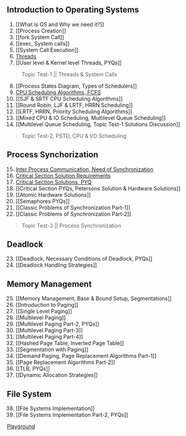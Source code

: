## Introduction to Operating Systems
1. [[What is OS and Why we need it?]]
2. [[Process Creation]]
3. [[fork System Call]]
4. [[exec, System calls]]
5. [[System Call Execution]]
6. [Threads](/Threads.md)
7. [[User level & Kernel level Threads, PYQs]]
> Topic Test-1 || Threads & System Calls

8. [[Process States Diagram, Types of Schedulers]]
9. [CPU Scheduling Algorithms, FCFS](CPU%20Scheduling%20Algorithms,%20FCFS.md)
10. [[SJF & SRTF CPU Scheduling Algorithms]]
11. [[Round Robin, LJF & LRTF, HRRN Scheduling]]
12. [[LRTF, HRRN, Priority Scheduling Algorithms]]
13. [[Mixed CPU & IO Scheduling, Multilevel Queue Scheduling]]
14. [[Multilevel Queue Scheduling, Topic Test-1 Solutions Discussion]]
> Topic Test-2, PSTD, CPU & I/O Scheduling

## Process Synchorization
15. [Inter Process Communication, Need of Synchronization](Inter%20Process%20Communication,%20Need%20of%20Synchronization.md)
16. [Critical Section Solution Requirements](Critical%20Section%20Solution%20Requirements.md)
17. [Critical Section Solutions, PYQ](Critical%20Section%20Solutions,%20PYQ.md)
18. [[Critical Section PYQs, Petersons Solution & Hardware Solutions]]
19. [[Atomic Hardware Solutions]]
20. [[Semaphores PYQs]]
21. [[Classic Problems of Synchronization Part-1]]
22. [[Classic Problems of Synchronization Part-2]]
> Topic Test-3 || Process Synchronization

## Deadlock
23. [[Deadlock, Necessary Conditions of Deadlock, PYQs]]
24. [[Deadlock Handling Strategies]]

## Memory Management
25. [[Memory Management, Base & Bound Setup, Segmentations]]
26. [[Introduction to Paging]]
27. [[Single Level Paging]]
28. [[Multilevel Paging]]
29. [[Multilevel Paging Part-2, PYQs]]
30. [[Multilevel Paging Part-3]]
31. [[Multilevel Paging Part-4]]
32. [[Hashed Page Table, Inverted Page Table]]
33. [[Segmentation with Paging]]
34. [[Demand Paging, Page Replacement Algorithms Part-1]]
35. [[Page Replacement Algorithms Part-2]]
36. [[TLB, PYQs]]
37. [[Dynamic Allocation Strategies]]

## File System
38. [[File Systems Implementation]]
39. [[File Systems Implementation Part-2, PYQs]]

[Playground](Playground.md)